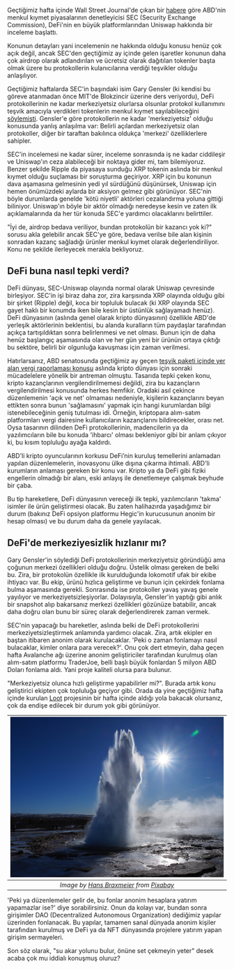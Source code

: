 Geçtiğimiz hafta içinde Wall Street Journal'de çıkan bir [habere](https://www.wsj.com/articles/regulators-investigate-crypto-exchange-developer-uniswap-labs-11630666800) göre ABD'nin menkul kıymet piyasalarının denetleyicisi SEC (Security Exchange Commission), DeFi'nin en büyük platformlarından Uniswap hakkında bir inceleme başlattı.

Konunun detayları yani incelemenin ne hakkında olduğu konusu henüz çok açık değil, ancak SEC'den geçtiğimiz ay içinde gelen işaretler konunun daha çok airdrop olarak adlandırılan ve ücretsiz olarak dağıtılan tokenler başta olmak üzere bu protokollerin kulanıcılarına verdiği teşvikler olduğu anlaşılıyor.

Geçtiğimiz haftalarda SEC'in başındaki isim Gary Gensler (ki kendisi bu göreve atanmadan önce MIT'de Blokzincir üzerine ders veriyordu), DeFi protokollerinin ne kadar merkeziyetsiz olurlarsa olsunlar protokol kullanımını teşvik amacıyla verdikleri tokenlerin menkul kıymet sayılabileceğini [söylemişti](https://www.theblockcrypto.com/linked/115016/defi-projects-regulation-sec-chairman-gensler). Gensler'e göre protokollerin ne kadar 'merkeziyetsiz' olduğu konusunda yanlış anlaşılma var: Belirli açılardan merkeziyetsiz olan protokoller, diğer bir taraftan bakılınca oldukça 'merkezi' özelliklerlere sahipler. 

SEC'in incelemesi ne kadar sürer, inceleme sonrasında iş ne kadar ciddileşir ve Uniswap'ın ceza alabileceği bir noktaya gider mi, tam bilemiyoruz. Benzer şekilde Ripple da piyasaya sunduğu XRP tokenin aslında bir menkul kıymet olduğu suçlaması bir soruşturma geçiriyor. XRP için bu konunun dava aşamasına gelmesinin yedi yıl sürdüğünü düşünürsek, Uniswap için hemen önümüzdeki aylarda bir aksiyon gelmez gibi görünüyor. SEC'nin böyle durumlarda genelde 'kötü niyetli' aktörleri cezalandırma yoluna gittiği biliniyor. Uniswap'ın böyle bir aktör olmadığı neredeyse kesin ve zaten ilk açıklamalarında da her tür konuda SEC'e yardımcı olacaklarını belirttiler.

"İyi de, airdrop bedava veriliyor, bundan protokolün bir kazancı yok ki?" sorusu akla gelebilir ancak SEC'ye göre, bedava verilse bile alan kişinin sonradan kazanç sağladığı ürünler menkul kıymet olarak değerlendiriliyor. Konu ne şekilde ilerleyecek merakla bekliyoruz.

## DeFi buna nasıl tepki verdi?
DeFi dünyası, SEC-Uniswap olayında normal olarak Uniswap çevresinde birleşiyor. SEC'in işi biraz daha zor, zira karşısında XRP olayında olduğu gibi bir şirket (Ripple) değil, koca bir topluluk bulacak (ki XRP olayında SEC gayet haklı bir konumda iken bile kesin bir üstünlük sağlayamadı henüz).
DeFi dünyasının (aslında genel olarak kripto dünyasının) özellikle ABD'de yerleşik aktörlerinin beklentisi, bu alanda kuralların tüm paydaşlar tarafından açıkça tartışıldıktan sonra belirlenmesi ve net olması. Bunun için de daha henüz başlangıç aşamasında olan ve her gün yeni bir ürünün ortaya çıktığı bu sektöre, belirli bir olgunluğa kavuşması için zaman verilmesi.

Hatırlarsanız, ABD senatosunda geçtiğimiz ay geçen [teşvik paketi içinde yer alan vergi raporlaması konusu](https://www.cnbc.com/2021/08/11/crypto-lawmakers-fought-over-the-infrastructure-bill-heres-whats-next.html) aslında kripto dünyası için sonraki mücadelelere yönelik bir antreman olmuştu. Tasarıda tepki çeken konu, kripto kazançlarının vergilendirilmemesi değildi, zira bu kazançların vergilendirilmesi konusunda herkes hemfikir. Oradaki asıl çekince düzenlemenin 'açık ve net' olmaması nedeniyle, kişilerin kazançlarını beyan ettikten sonra bunun 'sağlamasını' yapmak için hangi kurumlardan bilgi istenebileceğinin geniş tutulması idi. Örneğin, kriptopara alım-satım platformları vergi dairesine kullanıcıların kazançlarını bildirecekler, orası net. Oysa tasarının dilinden DeFi protokollerinin, madencilerin ya da yazılımcıların bile bu konuda 'ihbarcı' olması bekleniyor gibi bir anlam çıkıyor ki, bu kısım topluluğu ayağa kaldırdı.

ABD'li kripto oyuncularının korkusu DeFi’nin kuruluş temellerini anlamadan yapılan düzenlemelerin, inovasyonu ülke dışına çıkarma ihtimali. ABD'li kurumların anlaması gereken bir konu var. Kripto ya da DeFi gibi fiziki engellerin olmadığı bir alanı, eski anlayış ile denetlemeye çalışmak beyhude bir çaba. 

Bu tip hareketlere, DeFi dünyasının vereceği ilk tepki, yazılımcıların 'takma' isimler ile ürün geliştirmesi olacak. Bu zaten halihazırda yaşadığımız bir durum (bakınız DeFi opsiyon platformu Hegic'in kurucusunun anonim bir hesap olması) ve bu durum daha da genele yayılacak.

## DeFi'de merkeziyesizlik hızlanır mı?
Gary Gensler'in söylediği DeFi protokollerinin merkeziyetsiz göründüğü ama çoğunun merkezi özellikleri olduğu doğru. Üstelik olması gereken de belki bu. Zira, bir protokolün özellikle ilk kurulduğunda lokomotif ufak bir ekibe ihtiyacı var. Bu ekip, ürünü hızlıca geliştirme ve bunun için çekirdek fonlama bulma aşamasında gerekli. Sonrasında ise protokoller yavaş yavaş genele yayılıyor ve merkeziyetsizleşiyorlar. Dolayısıyla, Gensler'in yaptığı gibi anlık bir snapshot alıp bakarsanız merkezi özellikleri gözünüze batabilir, ancak daha doğru olan bunu bir süreç olarak değerlendirerek zaman vermek.

SEC'nin yapacağı bu hareketler, aslında belki de DeFi protokollerini merkeziyetsizleştirmek anlamında yardımcı olacak. Zira, artık ekipler en baştan itibaren anonim olarak kurulacaklar. 'Peki o zaman fonlamayı nasıl bulacaklar, kimler onlara para verecek?'. Onu çok dert etmeyin, daha geçen hafta Avalanche ağı üzerine anonim geliştiriciler tarafından kurulmuş olan alım-satım platformu TraderJoe, belli başlı büyük fonlardan 5 milyon ABD Doları fonlama aldı. Yani proje kaliteli olursa para bulunur.

"Merkeziyetsiz olunca hızlı geliştirme yapabilirler mi?". Burada artık konu geliştirici ekipten çok topluluğa geçiyor gibi. Orada da yine geçtiğimiz hafta içinde kurulan [Loot](https://www.lootproject.com/) projesinin bir hafta içinde aldığı yola bakacak olursanız, çok da endişe edilecek bir durum yok gibi görünüyor.

| ![geyser](/assets/geyser-3242005_800.jpg)|
|:--:| 
| *Image by [Hans Braxmeier](https://pixabay.com/users/hans-2/) from [Pixabay](https://pixabay.com/)*|

'Peki ya düzenlemeler gelir de, bu fonlar anonim hesaplara yatırım yapamazlar ise?' diye sorabilirsiniz. Onun da kolayı var, bundan sonra girişimler DAO (Decentralized Autonomous Organization) dediğimiz yapılar üzerinden fonlanacak. Bu yapılar, tamamen sanal dünyada anonim kişiler tarafından kurulmuş ve DeFi ya da NFT dünyasında projelere yatırım yapan girişim sermayeleri. 

Son söz olarak, "su akar yolunu bulur, önüne set çekmeyin yeter" desek acaba çok mu iddialı konuşmuş oluruz?

